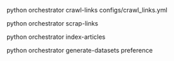 python orchestrator crawl-links configs/crawl_links.yml

python orchestrator scrap-links

python orchestrator index-articles

python orchestrator generate-datasets preference
